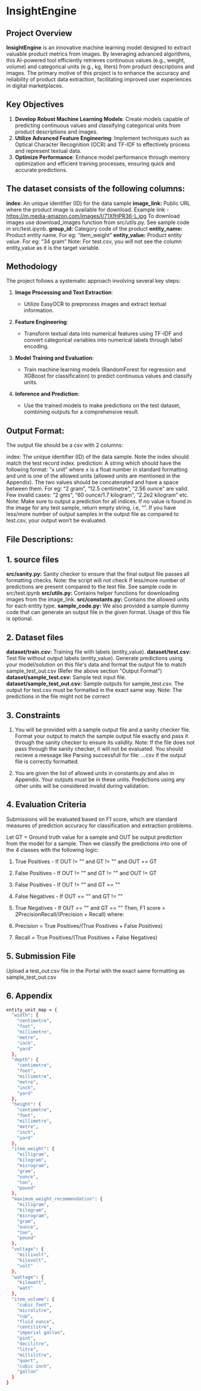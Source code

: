 
# InsightEngine

## Project Overview

**InsightEngine** is an innovative machine learning model designed to extract valuable product metrics from images. By leveraging advanced algorithms, this AI-powered tool efficiently retrieves continuous values (e.g., weight, volume) and categorical units (e.g., kg, liters) from product descriptions and images. The primary motive of this project is to enhance the accuracy and reliability of product data extraction, facilitating improved user experiences in digital marketplaces.


## Key Objectives

1. **Develop Robust Machine Learning Models**: Create models capable of predicting continuous values and classifying categorical units from product descriptions and images.
2. **Utilize Advanced Feature Engineering**: Implement techniques such as Optical Character Recognition (OCR) and TF-IDF to effectively process and represent textual data.
3. **Optimize Performance**: Enhance model performance through memory optimization and efficient training processes, ensuring quick and accurate predictions.

## The dataset consists of the following columns:

**index**: An unique identifier (ID) for the data sample
**image_link:** Public URL where the product image is available for download. Example link - https://m.media-amazon.com/images/I/71XfHPR36-L.jpg To download images use download_images function from src/utils.py. See sample code in src/test.ipynb.
**group_id:** Category code of the product
**entity_name:** Product entity name. For eg: “item_weight”
**entity_value:** Product entity value. For eg: “34 gram” Note: For test.csv, you will not see the column entity_value as it is the target variable.

## Methodology

The project follows a systematic approach involving several key steps:

1. **Image Processing and Text Extraction**: 
   - Utilize EasyOCR to preprocess images and extract textual information.

2. **Feature Engineering**: 
   - Transform textual data into numerical features using TF-IDF and convert categorical variables into numerical labels through label encoding.

3. **Model Training and Evaluation**:
   - Train machine learning models (RandomForest for regression and XGBoost for classification) to predict continuous values and classify units.

4. **Inference and Prediction**: 
   - Use the trained models to make predictions on the test dataset, combining outputs for a comprehensive result.

## Output Format:
The output file should be a csv with 2 columns:

index: The unique identifier (ID) of the data sample. Note the index should match the test record index.
prediction: A string which should have the following format: “x unit” where x is a float number in standard formatting and unit is one of the allowed units (allowed units are mentioned in the Appendix). The two values should be concatenated and have a space between them. For eg: “2 gram”, “12.5 centimetre”, “2.56 ounce” are valid. Few invalid cases: “2 gms”, “60 ounce/1.7 kilogram”, “2.2e2 kilogram” etc. Note: Make sure to output a prediction for all indices. If no value is found in the image for any test sample, return empty string, i.e, “”. If you have less/more number of output samples in the output file as compared to test.csv, your output won’t be evaluated.

## File Descriptions:
## 1. source files

**src/sanity.py:** Sanity checker to ensure that the final output file passes all formatting checks. Note: the script will not check if less/more number of predictions are present compared to the test file. See sample code in src/test.ipynb
**src/utils.py:** Contains helper functions for downloading images from the image_link.
**src/constants.py:** Contains the allowed units for each entity type.
**sample_code.py:** We also provided a sample dummy code that can generate an output file in the given format. Usage of this file is optional.

## 2. Dataset files

**dataset/train.csv:** Training file with labels (entity_value).
**dataset/test.csv:** Test file without output labels (entity_value). Generate predictions using your model/solution on this file's data and format the output file to match sample_test_out.csv (Refer the above section "Output Format")
**dataset/sample_test.csv:** Sample test input file.
**dataset/sample_test_out.csv:** Sample outputs for sample_test.csv. The output for test.csv must be formatted in the exact same way. Note: The predictions in the file might not be correct
## 3. Constraints
1. You will be provided with a sample output file and a sanity checker file. Format your output to match the sample output file exactly and pass it through the sanity checker to ensure its validity. Note: If the file does not pass through the sanity checker, it will not be evaluated. You should recieve a message like Parsing successfull for file: ...csv if the output file is correctly formatted.

2. You are given the list of allowed units in constants.py and also in Appendix. Your outputs must be in these units. Predictions using any other units will be considered invalid during validation.

## 4. Evaluation Criteria
Submissions will be evaluated based on F1 score, which are standard measures of prediction accuracy for classification and extraction problems.

Let GT = Ground truth value for a sample and OUT be output prediction from the model for a sample. Then we classify the predictions into one of the 4 classes with the following logic:

1. True Positives - If OUT != "" and GT != "" and OUT == GT
2. False Positives - If OUT != "" and GT != "" and OUT != GT
3. False Positives - If OUT != "" and GT == ""
4. False Negatives - If OUT == "" and GT != ""
5. True Negatives - If OUT == "" and GT == ""
Then, F1 score = 2PrecisionRecall/(Precision + Recall) where:

1. Precision = True Positives/(True Positives + False Positives)
2. Recall = True Positives/(True Positives + False Negatives)
## 5. Submission File
Upload a test_out.csv file in the Portal with the exact same formatting as sample_test_out.csv

## 6. Appendix
```bash
entity_unit_map = {
  "width": {
    "centimetre",
    "foot",
    "millimetre",
    "metre",
    "inch",
    "yard"
  },
  "depth": {
    "centimetre",
    "foot",
    "millimetre",
    "metre",
    "inch",
    "yard"
  },
  "height": {
    "centimetre",
    "foot",
    "millimetre",
    "metre",
    "inch",
    "yard"
  },
  "item_weight": {
    "milligram",
    "kilogram",
    "microgram",
    "gram",
    "ounce",
    "ton",
    "pound"
  },
  "maximum_weight_recommendation": {
    "milligram",
    "kilogram",
    "microgram",
    "gram",
    "ounce",
    "ton",
    "pound"
  },
  "voltage": {
    "millivolt",
    "kilovolt",
    "volt"
  },
  "wattage": {
    "kilowatt",
    "watt"
  },
  "item_volume": {
    "cubic foot",
    "microlitre",
    "cup",
    "fluid ounce",
    "centilitre",
    "imperial gallon",
    "pint",
    "decilitre",
    "litre",
    "millilitre",
    "quart",
    "cubic inch",
    "gallon"
  }
}
```
